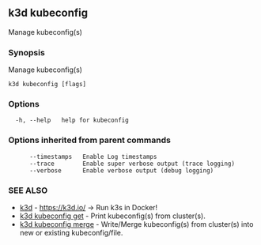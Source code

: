 ## k3d kubeconfig

Manage kubeconfig(s)

### Synopsis

Manage kubeconfig(s)

```
k3d kubeconfig [flags]
```

### Options

```
  -h, --help   help for kubeconfig
```

### Options inherited from parent commands

```
      --timestamps   Enable Log timestamps
      --trace        Enable super verbose output (trace logging)
      --verbose      Enable verbose output (debug logging)
```

### SEE ALSO

* [k3d](k3d.md)	 - https://k3d.io/ -> Run k3s in Docker!
* [k3d kubeconfig get](k3d_kubeconfig_get.md)	 - Print kubeconfig(s) from cluster(s).
* [k3d kubeconfig merge](k3d_kubeconfig_merge.md)	 - Write/Merge kubeconfig(s) from cluster(s) into new or existing kubeconfig/file.

